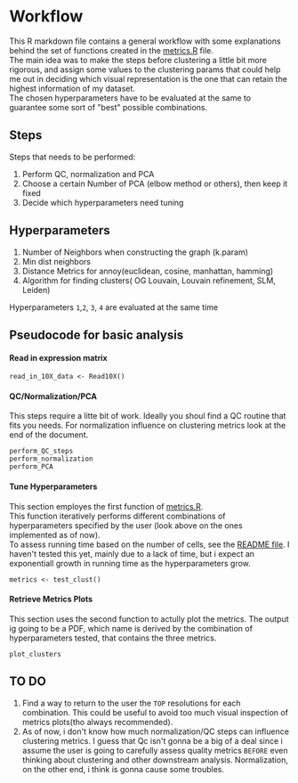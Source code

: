# Workflow

This R markdown file contains a general workflow with some explanations behind the set of functions created in the [metrics.R](https://github.com/AndreaMariani-AM/Unsupervised_clustering_eval/blob/main/scripts/metrics.R) file.  
The main idea was to make the steps before clustering a little bit more rigorous, and assign some values to the clustering params that could help me out
in deciding which visual representation is the one that can retain the highest information of my dataset.  
The chosen hyperparameters have to be evaluated at the same to guarantee some sort of "best" possible combinations.

## Steps
Steps that needs to be performed:  
1. Perform QC, normalization and PCA 
2. Choose a certain Number of PCA (elbow method or others), then keep it fixed  
3. Decide which hyperparameters need tuning

## Hyperparameters

1. Number of Neighbors when constructing the graph (k.param)  
2. Min dist neighbors  
3. Distance Metrics for annoy(euclidean, cosine, manhattan, hamming)  
4. Algorithm for finding clusters( OG Louvain, Louvain refinement, SLM, Leiden)  

Hyperparameters `1`,`2`, `3`, `4` are evaluated at the same time

## Pseudocode for basic analysis

#### Read in expression matrix
```{r}
read_in_10X_data <- Read10X()
```

#### QC/Normalization/PCA

This steps require a litte bit of work. Ideally you shoul find a QC routine that fits you needs. For normalization influence on clustering metrics
look at the end of the document.

```{r}
perform_QC_steps
perform_normalization
perform_PCA
```

#### Tune Hyperparameters

This section employes the first function of [metrics.R](https://github.com/AndreaMariani-AM/Unsupervised_clustering_eval/blob/main/scripts/metrics.R).  
This function iteratively performs different combinations of hyperparameters specified by the user (look above on the ones implemented as of now).  
To assess running time based on the number of cells, see the [README file](https://github.com/AndreaMariani-AM/Unsupervised_clustering_eval). I haven't tested this yet, mainly due to a lack of time, but i expect an exponentiall growth in running time as the hyperparameters grow.

```{r}
metrics <- test_clust()
```

#### Retrieve Metrics Plots

This section uses the second function to actully plot the metrics. The output ig going to be a PDF, which name is derived by the combination of hyperparameters tested, that contains the three metrics.

```{r}
plot_clusters
```

## TO DO

1) Find a way to return to the user the `TOP` resolutions for each combination. This could be useful to avoid too much visual inspection of metrics plots(tho always recommended).
2) As of now, i don't know how much normalization/QC steps can influence clustering metrics. I guess that Qc isn't gonna be a big of a deal since i assume the user is going to carefully assess quality metrics `BEFORE` even thinking about clustering and other downstream analysis. Normalization, on the other end, i think is gonna cause some troubles. 
